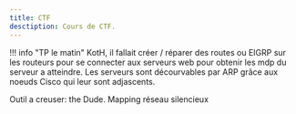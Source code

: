 ```yaml
---
title: CTF
desctiption: Cours de CTF.
---
```


!!! info "TP le matin"
    KotH, il fallait créer / réparer des routes ou EIGRP sur les routeurs pour se connecter aux serveurs web pour obtenir les mdp du serveur a atteindre. Les serveurs sont décourvables par ARP grâce aux noeuds Cisco qui leur sont adjascents. 

Outil a creuser: the Dude. Mapping réseau silencieux

